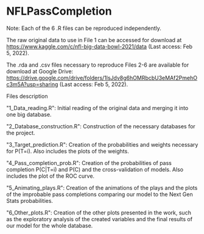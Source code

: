 # NFLPassCompletion

Note: Each of the 6 .R files can be reproduced independently. 

The raw original data to use in File 1 can be accessed for download at https://www.kaggle.com/c/nfl-big-data-bowl-2021/data (Last access: Feb 5, 2022).

The .rda and .csv files necessary to reproduce Files 2-6 are available for download at Google Drive: https://drive.google.com/drive/folders/1lsJdv8g6hOMRbcbU3eMAf2PmehOc3m5A?usp=sharing  (Last access: Feb 5, 2022).

Files description

"1_Data_reading.R": Initial reading of the original data and merging it into one big database. 

"2_Database_construction.R": Construction of the necessary databases for the project.

"3_Target_prediction.R": Creation of the probabilities and weights necessary for P(T=i). Also includes the plots of the weights.

"4_Pass_completion_prob.R": Creation of the probabilities of pass completion P(C|T=i) and P(C) and the cross-validation of models. Also includes the plot of the ROC curve.

"5_Animating_plays.R": Creation of the animations of the plays and the plots of the improbable pass completions comparing our model to the Next Gen Stats probabilities.

"6_Other_plots.R": Creation of the other plots presented in the work, such as the exploratory analysis of the created variables and the final results of our model for the whole database.
